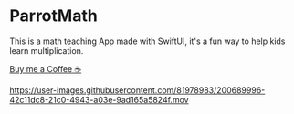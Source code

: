 # ParrotMath
This is a math teaching App made with SwiftUI, it's a fun way to help kids learn multiplication.

[Buy me a Coffee ☕️](https://www.buymeacoffee.com/andresraigoza)

https://user-images.githubusercontent.com/81978983/200689996-42c11dc8-21c0-4943-a03e-9ad165a5824f.mov
